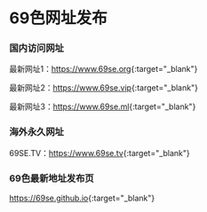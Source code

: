 # 69色网址发布

### 国内访问网址
最新网址1：<https://www.69se.org>{:target="_blank"}

最新网址2：<https://www.69se.vip>{:target="_blank"}

最新网址3：<https://www.69se.ml>{:target="_blank"}

### 海外永久网址
69SE.TV：<https://www.69se.tv>{:target="_blank"}

### 69色最新地址发布页
<https://69se.github.io>{:target="_blank"}
